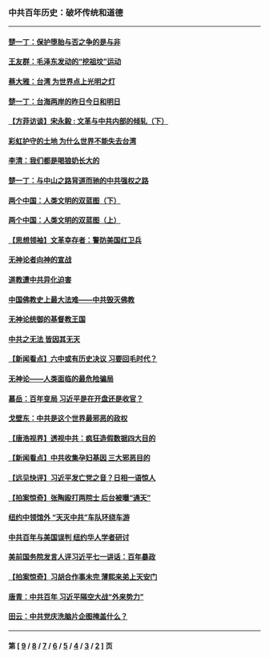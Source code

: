 ### 中共百年历史：破坏传统和道德
---
#### [楚一丁：保护堕胎与否之争的是与非](../../pages/nf1176114/n13815642.md?12040430) 
#### [王友群：毛泽东发动的“挖祖坟”运动](../../pages/nf1176114/n13723639.md?12040430) 
#### [蔡大雅：台湾 为世界点上光明之灯](../../pages/nf1176114/n13531530.md?12040430) 
#### [楚一丁：台海两岸的昨日今日和明日](../../pages/nf1176114/n13531468.md?12040430) 
#### [【方菲访谈】宋永毅 : 文革与中共内部的倾轧（下）](../../pages/nf1176114/n13486836.md?12040430) 
#### [彩虹护守的土地 为什么世界不能失去台湾](../../pages/nf1176114/n13476849.md?12040430) 
#### [李清：我们都是喝狼奶长大的](../../pages/nf1176114/n13471478.md?12040430) 
#### [楚一丁：与中山之路背道而驰的中共强权之路](../../pages/nf1176114/n13437270.md?12040430) 
#### [两个中国：人类文明的双蓝图（下）](../../pages/nf1176114/n13423132.md?12040430) 
#### [两个中国：人类文明的双蓝图（上）](../../pages/nf1176114/n13422687.md?12040430) 
#### [【思想领袖】文革幸存者：警防美国红卫兵](../../pages/nf1176114/n13339289.md?12040430) 
#### [无神论者向神的宣战](../../pages/nf1176114/n13281535.md?12040430) 
#### [道教遭中共异化迫害](../../pages/nf1176114/n13281463.md?12040430) 
#### [中国佛教史上最大法难——中共毁灭佛教](../../pages/nf1176114/n13281397.md?12040430) 
#### [无神论统御的基督教王国](../../pages/nf1176114/n13281280.md?12040430) 
#### [中共之无法 皆因其无天](../../pages/nf1176114/n13281088.md?12040430) 
#### [【新闻看点】六中或有历史决议 习要回毛时代？](../../pages/nf1176114/n13222895.md?12040430) 
#### [无神论——人类面临的最危险骗局](../../pages/nf1176114/n13196137.md?12040430) 
#### [慕岳：百年变局 习近平是在开盘还是收官？](../../pages/nf1176114/n13206516.md?12040430) 
#### [戈壁东：中共是这个世界最邪恶的政权](../../pages/nf1176114/n13085641.md?12040430) 
#### [【唐浩视界】透视中共：疯狂造假数据四大目的](../../pages/nf1176114/n13080590.md?12040430) 
#### [【新闻看点】中共收集孕妇基因 三大邪恶目的](../../pages/nf1176114/n13077182.md?12040430) 
#### [【远见快评】习近平发亡党之音？日相一语惊人](../../pages/nf1176114/n13074809.md?12040430) 
#### [【拍案惊奇】张陶殴打两院士 后台被曝“通天”](../../pages/nf1176114/n13070496.md?12040430) 
#### [纽约中领馆外 “天灭中共”车队环绕车游](../../pages/nf1176114/n13070693.md?12040430) 
#### [中共百年与美国误判 纽约华人学者研讨](../../pages/nf1176114/n13067969.md?12040430) 
#### [美前国务院发言人评习近平七一讲话：百年暴政](../../pages/nf1176114/n13066986.md?12040430) 
#### [【拍案惊奇】习胡合作事未完 薄熙来弟上天安门](../../pages/nf1176114/n13065867.md?12040430) 
#### [唐青：中共百年 习近平隔空大战“外来势力”](../../pages/nf1176114/n13065976.md?12040430) 
#### [田云：中共党庆洗脑片企图掩盖什么？](../../pages/nf1176114/n13064395.md?12040430) 

---
#### 第 [ [9](./9.md?12040430) / [8](./8.md?12040430) / [7](./7.md?12040430) / [6](./6.md?12040430) / [5](./5.md?12040430) / [4](./4.md?12040430) / [3](./3.md?12040430) / [2](./2.md?12040430) ] 页
